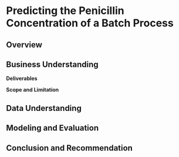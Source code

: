# Predicting the Penicillin Concentration of a Batch Process

## Overview  

## Business Understanding  


**Deliverables**

**Scope and Limitation**  

## Data Understanding  

## Modeling and Evaluation  

## Conclusion and Recommendation
